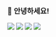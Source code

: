 ### 👋 **안녕하세요!**


<a href="https://jupiterwind.tistory.com/" target="_blank">
  <img src="https://img.shields.io/badge/BLOG-black?style=flat-square&logo=Android Studio&logoColor=3DDC84"></a>
<a href="https://jupiterwind.tistory.com/" target="_blank">
  <img src="https://img.shields.io/badge/BLOG-FFDD00?style=flat-square&logo=Buy Me A Coffee&logoColor=black"></a>

<img src="https://img.shields.io/badge/JAVASCRIPT-F7DF1E?style=for-the-badge&logo=JavaScript&logoColor=black">
<img src="https://img.shields.io/badge/JAVASCRIPT-F7DF1E?style=flat-square&logo=JavaScript&logoColor=black">


<!--
**JupiterWind/JupiterWind** is a ✨ _special_ ✨ repository because its `README.md` (this file) appears on your GitHub profile.

Here are some ideas to get you started:

- 🔭 I’m currently working on ...
- 🌱 I’m currently learning ...
- 👯 I’m looking to collaborate on ...
- 🤔 I’m looking for help with ...
- 💬 Ask me about ...
- 📫 How to reach me: ...
- 😄 Pronouns: ...
- ⚡ Fun fact: ...
-->
